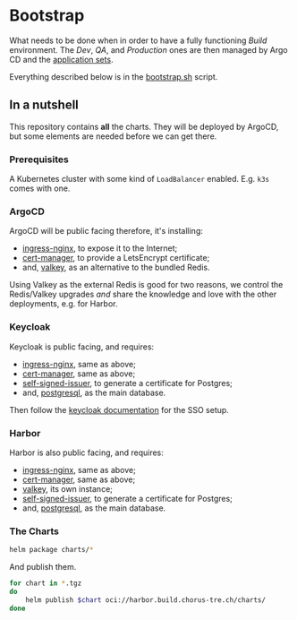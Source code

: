 # Bootstrap

What needs to be done when in order to have a fully functioning *Build* environment. The *Dev*, *QA*, and *Production* ones are then managed by Argo CD and the [application sets](./deployment/applicationset/).

Everything described below is in the [bootstrap.sh](./bootstrap.sh) script.

## In a nutshell

This repository contains **all** the charts. They will be deployed by ArgoCD, but some elements are needed before we can get there.

### Prerequisites

A Kubernetes cluster with some kind of `LoadBalancer` enabled. E.g. `k3s` comes with one.

### ArgoCD

ArgoCD will be public facing therefore, it's installing:

 - [ingress-nginx][], to expose it to the Internet;
 - [cert-manager][], to provide a LetsEncrypt certificate;
 - and, [valkey][], as an alternative to the bundled Redis.

Using Valkey as the external Redis is good for two reasons, we control the Redis/Valkey upgrades *and* share the knowledge and love with the other deployments, e.g. for Harbor.

### Keycloak

Keycloak is public facing, and requires:

- [ingress-nginx][], same as above;
- [cert-manager][], same as above;
- [self-signed-issuer][], to generate a certificate for Postgres;
- and, [postgresql][], as the main database.

Then follow the [keycloak documentation](./keycloak.md) for the SSO setup.

### Harbor

Harbor is also public facing, and requires:

- [ingress-nginx][], same as above;
- [cert-manager][], same as above;
- [valkey][], its own instance;
- [self-signed-issuer][], to generate a certificate for Postgres;
- and, [postgresql][], as the main database.

### The Charts

```bash
helm package charts/*
```

And publish them.

```bash
for chart in *.tgz
do
    helm publish $chart oci://harbor.build.chorus-tre.ch/charts/
done
```

<!-- links -->

[ingress-nginx]: ./charts/ingress-nginx/
[cert-manager]: ./charts/cert-manager/
[valkey]: ./charts/valkey
[self-signed-issuer]: ./charts/self-signed-issuer/
[postgresql]: ./charts/postgresql/
